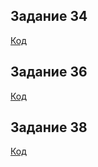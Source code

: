 ## Задание 34

[Код](https://github.com/Tanyavers/HW/blob/HW5/Task34/Program.cs)

## Задание 36

[Код](https://github.com/Tanyavers/HW/blob/HW5/Task36/Program.cs)

## Задание 38

[Код](https://github.com/Tanyavers/HW/blob/HW5/Task38/Program.cs)
